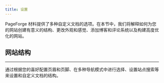 ```yaml
---
title: 设置
---
```


PageForge 材料提供了多种自定义文档的选项。在本节中，我们将解释如何为您的网站创建有意义的结构、更改外观和感觉、添加博客和评论系统以及构建高度优化的网站。

## 网站结构

---

通过根据您的喜好配置页眉和页脚、在多种导航模式中进行选择、设置站点搜索等来设置和自定义文档的结构。